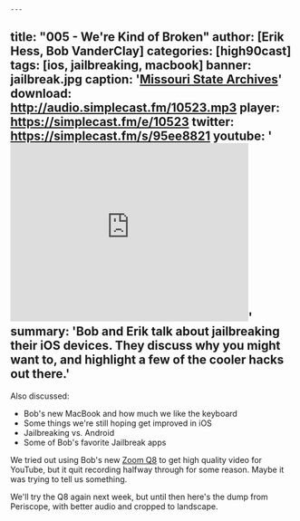 	---
title: "005 - We're Kind of Broken"
author: [Erik Hess, Bob VanderClay]
categories: [high90cast]
tags: [ios, jailbreaking, macbook]
banner: jailbreak.jpg
caption: '[Missouri State Archives](https://www.flickr.com/photos/missouristatearchives/5937958428/in/photostream/)'
download: http://audio.simplecast.fm/10523.mp3
player: https://simplecast.fm/e/10523
twitter: https://simplecast.fm/s/95ee8821
youtube: '<iframe width="420" height="315" src="https://www.youtube.com/embed/nyAd0jWZiIQ" frameborder="0" allowfullscreen></iframe>'
summary: 'Bob and Erik talk about jailbreaking their iOS devices. They discuss why you might want to, and highlight a few of the cooler hacks out there.'
---

Also discussed: 

- Bob's new MacBook and how much we like the keyboard
- Some things we're still hoping get improved in iOS
- Jailbreaking vs. Android
- Some of Bob's favorite Jailbreak apps

We tried out using Bob's new [Zoom Q8](http://www.zoom.co.jp/products/q8) to get high quality video for YouTube, but it quit recording halfway through for some reason. Maybe it was trying to tell us something.

We'll try the Q8 again next week, but until then here's the dump from Periscope, with better audio and cropped to landscape.